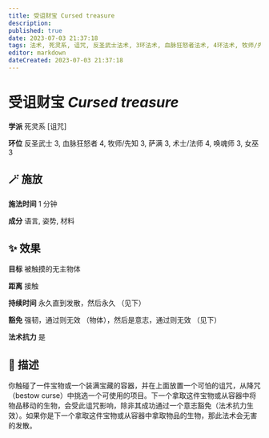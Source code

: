 ```yaml
---
title: 受诅财宝 Cursed treasure
description: 
published: true
date: 2023-07-03 21:37:18
tags: 法术, 死灵系, 诅咒, 反圣武士法术, 3环法术, 血脉狂怒者法术, 4环法术, 牧师/先知法术, 萨满法术, 术士/法师法术, 唤魂师法术, 女巫法术
editor: markdown
dateCreated: 2023-07-03 21:37:18
---
```


# **受诅财宝** *Cursed treasure*

**学派** 死灵系 \[诅咒\] 

**环位** 反圣武士 3, 血脉狂怒者 4, 牧师/先知 3, 萨满 3, 术士/法师 4, 唤魂师 3, 女巫 3

## 🪄 施放

**施法时间** 1 分钟

**成分** 语言, 姿势, 材料

## ✨ 效果 

**目标** 被触摸的无主物体 

**距离** 接触  

**持续时间** 永久直到发散，然后永久 （见下） 

**豁免** 强韧，通过则无效 （物体），然后是意志，通过则无效 （见下）

**法术抗力** 是

## 📖 描述

你触碰了一件宝物或一个装满宝藏的容器，并在上面放置一个可怕的诅咒，从降咒（bestow curse）中挑选一个可使用的项目。下一个拿取这件宝物或从容器中将物品移动的生物，会受此诅咒影响，除非其成功通过一个意志豁免（法术抗力生效）。如果你是下一个拿取这件宝物或从容器中拿取物品的生物，那此法术会无害的发散。
    